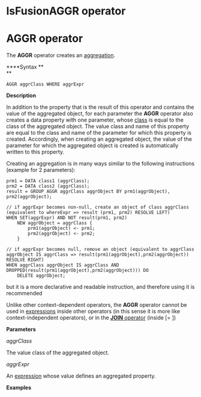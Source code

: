 # lsFusionAGGR operator

# AGGR operator

The **AGGR** operator creates an [aggregation](lsFusionAggregations.md).

****Syntax **  
**

    AGGR aggrClass WHERE aggrExpr

****Description****

In addition to the property that is the result of this operator and contains the value of the aggregated object, for each parameter the **AGGR** operator also creates a data property with one parameter, whose [class](lsFusionUser_classes.md) is equal to the class of the aggregated object. The value class and name of this property are equal to the class and name of the parameter for which this property is created. Accordingly, when creating an aggregated object, the value of the parameter for which the aggregated object is created is automatically written to this property.

Creating an aggregation is in many ways similar to the following instructions (example for 2 parameters):

    prm1 = DATA class1 (aggrClass);
    prm2 = DATA class2 (aggrClass);
    result = GROUP AGGR aggrClass aggrObject BY prm1(aggrObject), prm2(aggrObject);

    // if aggrExpr becomes non-null, create an object of class aggrClass (equivalent to whereExpr => result (prm1, prm2) RESOLVE LEFT)
    WHEN SET(aggrExpr) AND NOT result(prm1, prm2)
        NEW aggrObject = aggrClass {
            prm1(aggrObject) <- prm1;
            prm2(aggrObject) <- prm2;
        }

    // if aggrExpr becomes null, remove an object (equivalent to aggrClass aggrObject IS aggrClass => result(prm1(aggrObject),prm2(aggrObject)) RESOLVE RIGHT)
    WHEN aggrClass aggrObject IS aggrClass AND DROPPED(result(prm1(aggrObject),prm2(aggrObject))) DO
        DELETE aggrObject;

but it is a more declarative and readable instruction, and therefore using it is recommended

Unlike other context-dependent operators, the **AGGR** operator cannot be used in [expressions](lsFusionExpression.md) inside other operators (in this sense it is more like context-independent operators), or in the [**JOIN** operator](lsFusionJOIN_operator.md) (inside \[= \])

**Parameters**

*aggrClass*

The value class of the aggregated object.

*aggrExpr*

An [expression](lsFusionExpression.md) whose value defines an aggregated property.

**Examples**



  
